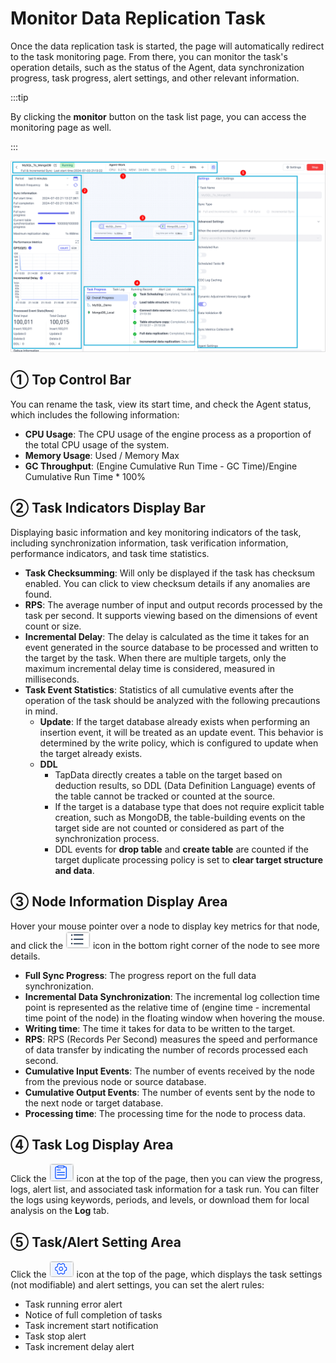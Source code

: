 # Monitor Data Replication Task


Once the data replication task is started, the page will automatically redirect to the task monitoring page. From there, you can monitor the task's operation details, such as the status of the Agent, data synchronization progress, task progress, alert settings, and other relevant information.

:::tip

By clicking the **monitor** button on the task list page, you can access the monitoring page as well.

:::

![](../images/monitor_copy_task_overview.png)



## ① Top Control Bar

You can rename the task, view its start time, and check the Agent status, which includes the following information:

* **CPU Usage**: The CPU usage of the engine process as a proportion of the total CPU usage of the system.
* **Memory Usage**: Used / Memory Max
* **GC Throughput**: (Engine Cumulative Run Time - GC Time)/Engine Cumulative Run Time * 100%



## ② Task Indicators Display Bar

Displaying basic information and key monitoring indicators of the task, including synchronization information, task verification information, performance indicators, and task time statistics.

* **Task Checksumming**: Will only be displayed if the task has checksum enabled. You can click to view checksum details if any anomalies are found.
* **RPS**: The average number of input and output records processed by the task per second. It supports viewing based on the dimensions of event count or size.
* **Incremental Delay**: The delay is calculated as the time it takes for an event generated in the source database to be processed and written to the target by the task. When there are multiple targets, only the maximum incremental delay time is considered, measured in milliseconds.
* **Task Event Statistics**: Statistics of all cumulative events after the operation of the task should be analyzed with the following precautions in mind.
   * **Update**: If the target database already exists when performing an insertion event, it will be treated as an update event. This behavior is determined by the write policy, which is configured to update when the target already exists.
   * **DDL**
      * TapData directly creates a table on the target based on deduction results, so DDL (Data Definition Language) events of the table cannot be tracked or counted at the source.
      * If the target is a database type that does not require explicit table creation, such as MongoDB, the table-building events on the target side are not counted or considered as part of the synchronization process.
      * DDL events for **drop table** and **create table** are counted if the target duplicate processing policy is set to **clear target structure and data**.



## ③ Node Information Display Area

Hover your mouse pointer over a node to display key metrics for that node, and click the ![](../images/node_more_icon.png) icon in the bottom right corner of the node to see more details.

- **Full Sync Progress**: The progress report on the full data synchronization.
- **Incremental Data Synchronization**: The incremental log collection time point is represented as the relative time of (engine time - incremental time point of the node) in the floating window when hovering the mouse.
- **Writing time**: The time it takes for data to be written to the target.
- **RPS**: RPS (Records Per Second) measures the speed and performance of data transfer by indicating the number of records processed each second.
- **Cumulative Input Events**: The number of events received by the node from the previous node or source database.
- **Cumulative Output Events**: The number of events sent by the node to the next node or target database.
- **Processing time**: The processing time for the node to process data.



## ④ Task Log Display Area

Click the ![](../images/view_log_icon.png) icon at the top of the page, then you can view the progress, logs, alert list, and associated task information for a task run. You can filter the logs using keywords, periods, and levels, or download them for local analysis on the **Log** tab.



## ⑤ Task/Alert Setting Area

Click the ![](../images/task_setting_icon.png) icon at the top of the page, which displays the task settings (not modifiable) and alert settings, you can set the alert rules:

* Task running error alert
* Notice of full completion of tasks
* Task increment start notification
* Task stop alert
* Task increment delay alert

